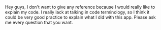 Hey guys,
I don't want to give any reference because I would really like to explain my code. I really lack at talking in code terminology, so I think it could be very good practice to explain what I did with this app.
Please ask me every question that you want.
